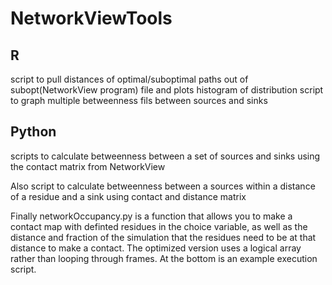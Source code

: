 # NetworkViewTools
## R
 script to pull distances of optimal/suboptimal paths out of subopt(NetworkView program) file and plots histogram of distribution
 script to graph multiple betweenness fils between sources and sinks

## Python
scripts to calculate betweenness between a set of sources and sinks using the contact matrix from NetworkView

Also script to calculate betweenness between a sources within a distance of a residue and a sink using contact and distance matrix

Finally networkOccupancy.py is a function that allows you to make a contact map with definted residues in the choice variable, as well as the distance and fraction of the simulation that the residues need to be at that distance to make a contact. The optimized version uses a logical array rather than looping through frames. At the bottom is an example execution script.



